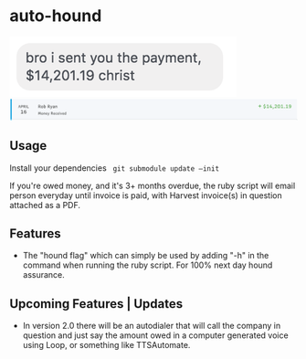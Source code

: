 # auto-hound

![Screenshot](bro.png)
![Screenshot](paid.png)

## Usage 

Install your dependencies ``` git submodule update —init```

If you're owed money, and it's 3+ months overdue, the ruby script will email person everyday until invoice is paid, with Harvest invoice(s) in question attached as a PDF. 

## Features 

* The "hound flag" which can simply be used by adding "-h" in the command when running the ruby script. For 100% next day hound assurance. 

## Upcoming Features | Updates 

* In version 2.0 there will be an autodialer that will call the company in question and just say the amount owed in a computer generated voice using Loop, or something like TTSAutomate. 
